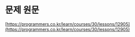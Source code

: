 # 문제 원문

[https://programmers.co.kr/learn/courses/30/lessons/12905](https://programmers.co.kr/learn/courses/30/lessons/12905)
